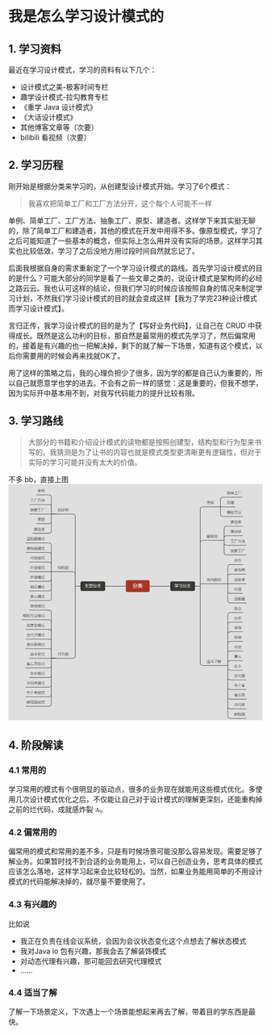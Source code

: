 # 我是怎么学习设计模式的

## 1. 学习资料
最近在学习设计模式，学习的资料有以下几个：
- 设计模式之美-极客时间专栏
- 趣学设计模式-拉勾教育专栏
- 《重学 Java 设计模式》
- 《大话设计模式》
- 其他博客文章等（次要）
- bilibili 看视频（次要）

## 2. 学习历程
刚开始是根据分类来学习的，从创建型设计模式开始。学习了6个模式：
> 我喜欢把简单工厂和工厂方法分开，这个每个人可能不一样

单例、简单工厂、工厂方法、抽象工厂、原型、建造者。这样学下来其实挺无聊的，除了简单工厂和建造者，其他的模式在开发中用得不多。像原型模式，学习了之后可能知道了一些基本的概念，但实际上怎么用并没有实际的场景。这样学习其实也比较低效，学习了之后没地方用过段时间自然就忘记了。

后面我根据自身的需求重新定了一个学习设计模式的路线。首先学习设计模式的目的是什么？可能大部分的同学是看了一些文章之类的，说设计模式是架构师的必经之路云云。我也认可这样的结论，但我们学习的时候应该按照自身的情况来制定学习计划，不然我们学习设计模式的目的就会变成这样【我为了学完23种设计模式而学习设计模式】。

言归正传，我学习设计模式的目的是为了【写好业务代码】，让自己在 CRUD 中获得成长。既然是这么功利的目标，那自然是最常用的模式先学习了，然后偏常用的，接着是有兴趣的也一把解决掉，剩下的就了解一下场景，知道有这个模式，以后你需要用的时候会再来找就OK了。

用了这样的策略之后，我的心理负担少了很多，因为学的都是自己认为重要的，所以自己就愿意学也学的进去。不会有之前一样的感觉：这是重要的，但我不想学，因为实际开中基本用不到，对我写代码能力的提升比较有限。

## 3. 学习路线
> 大部分的书籍和介绍设计模式的读物都是按照创建型，结构型和行为型来书写的。我猜测是为了让书的内容也就是模式类型更清晰更有逻辑性，但对于实际的学习可能并没有太大的价值。

不多 bb，直接上图
![](img/design_pattern_classification.png)


## 4. 阶段解读
### 4.1 常用的
学习常用的模式有个很明显的驱动点，很多的业务现在就能用这些模式优化。多使用几次设计模式优化之后，不仅能让自己对于设计模式的理解更深刻，还能重构掉之前的烂代码，成就感炸裂 🔝。

### 4.2 偏常用的
偏常用的模式和常用的差不多，只是有时候场景可能没那么容易发现。需要足够了解业务。如果暂时找不到合适的业务能用上，可以自己创造业务，思考具体的模式应该怎么落地，这样学习起来会比较轻松的。当然，如果业务能用简单的不用设计模式的代码能解决掉的，就尽量不要使用了。


### 4.3 有兴趣的

比如说
- 我正在负责在线会议系统，会因为会议状态变化这个点想去了解状态模式
- 我对Java io 包有兴趣，那我会去了解装饰模式
- 对动态代理有兴趣，那可能回去研究代理模式
- ......

### 4.4 适当了解
了解一下场景定义，下次遇上一个场景能想起来再去了解，带着目的学东西是最快。



